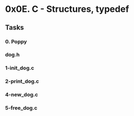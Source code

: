 # 0x0E. C - Structures, typedef

## Tasks

### 0. Poppy
### dog.h 
### 1-init_dog.c
### 2-print_dog.c
### 4-new_dog.c
### 5-free_dog.c
